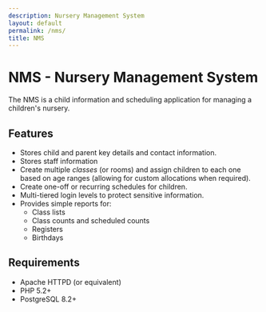 ```yaml
---
description: Nursery Management System
layout: default
permalink: /nms/
title: NMS
---
```


# NMS -  Nursery Management System

The NMS is a child information and scheduling application for managing a
children's nursery.

## Features

* Stores child and parent key details and contact information.
* Stores staff information
* Create multiple _classes_ (or rooms) and assign children to each one based on
  age ranges (allowing for custom allocations when required).
* Create one-off or recurring schedules for children.
* Multi-tiered login levels to protect sensitive information.
* Provides simple reports for:
  * Class lists
  * Class counts and scheduled counts
  * Registers
  * Birthdays

## Requirements

* Apache HTTPD (or equivalent)
* PHP 5.2+
* PostgreSQL 8.2+
